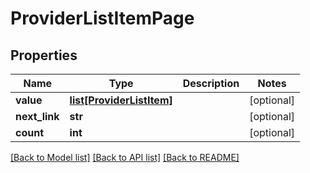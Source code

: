 # ProviderListItemPage

## Properties
Name | Type | Description | Notes
------------ | ------------- | ------------- | -------------
**value** | [**list[ProviderListItem]**](ProviderListItem.md) |  | [optional] 
**next_link** | **str** |  | [optional] 
**count** | **int** |  | [optional] 

[[Back to Model list]](../README.md#documentation-for-models) [[Back to API list]](../README.md#documentation-for-api-endpoints) [[Back to README]](../README.md)


